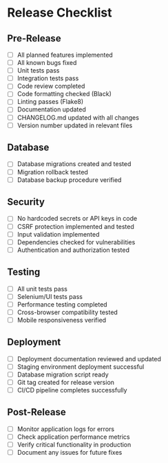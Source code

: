 # Release Checklist

## Pre-Release

- [ ] All planned features implemented
- [ ] All known bugs fixed
- [ ] Unit tests pass
- [ ] Integration tests pass
- [ ] Code review completed
- [ ] Code formatting checked (Black)
- [ ] Linting passes (Flake8)
- [ ] Documentation updated
- [ ] CHANGELOG.md updated with all changes
- [ ] Version number updated in relevant files

## Database

- [ ] Database migrations created and tested
- [ ] Migration rollback tested
- [ ] Database backup procedure verified

## Security

- [ ] No hardcoded secrets or API keys in code
- [ ] CSRF protection implemented and tested
- [ ] Input validation implemented
- [ ] Dependencies checked for vulnerabilities
- [ ] Authentication and authorization tested

## Testing

- [ ] All unit tests pass
- [ ] Selenium/UI tests pass
- [ ] Performance testing completed
- [ ] Cross-browser compatibility tested
- [ ] Mobile responsiveness verified

## Deployment

- [ ] Deployment documentation reviewed and updated
- [ ] Staging environment deployment successful
- [ ] Database migration script ready
- [ ] Git tag created for release version
- [ ] CI/CD pipeline completes successfully

## Post-Release

- [ ] Monitor application logs for errors
- [ ] Check application performance metrics
- [ ] Verify critical functionality in production
- [ ] Document any issues for future fixes
